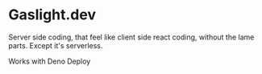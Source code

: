 # Gaslight.dev

Server side coding, that feel like client side react coding, without the lame parts. Except it's serverless.

Works with Deno Deploy
